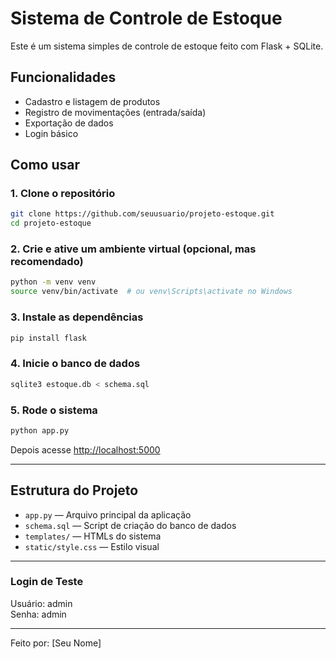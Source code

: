 # Sistema de Controle de Estoque

Este é um sistema simples de controle de estoque feito com Flask + SQLite.

## Funcionalidades
- Cadastro e listagem de produtos
- Registro de movimentações (entrada/saída)
- Exportação de dados
- Login básico

## Como usar

### 1. Clone o repositório
```bash
git clone https://github.com/seuusuario/projeto-estoque.git
cd projeto-estoque
```

### 2. Crie e ative um ambiente virtual (opcional, mas recomendado)
```bash
python -m venv venv
source venv/bin/activate  # ou venv\Scripts\activate no Windows
```

### 3. Instale as dependências
```bash
pip install flask
```

### 4. Inicie o banco de dados
```bash
sqlite3 estoque.db < schema.sql
```

### 5. Rode o sistema
```bash
python app.py
```

Depois acesse [http://localhost:5000](http://localhost:5000)

---

## Estrutura do Projeto

- `app.py` — Arquivo principal da aplicação
- `schema.sql` — Script de criação do banco de dados
- `templates/` — HTMLs do sistema
- `static/style.css` — Estilo visual

---

### Login de Teste
Usuário: admin  
Senha: admin

---

Feito por: [Seu Nome]

